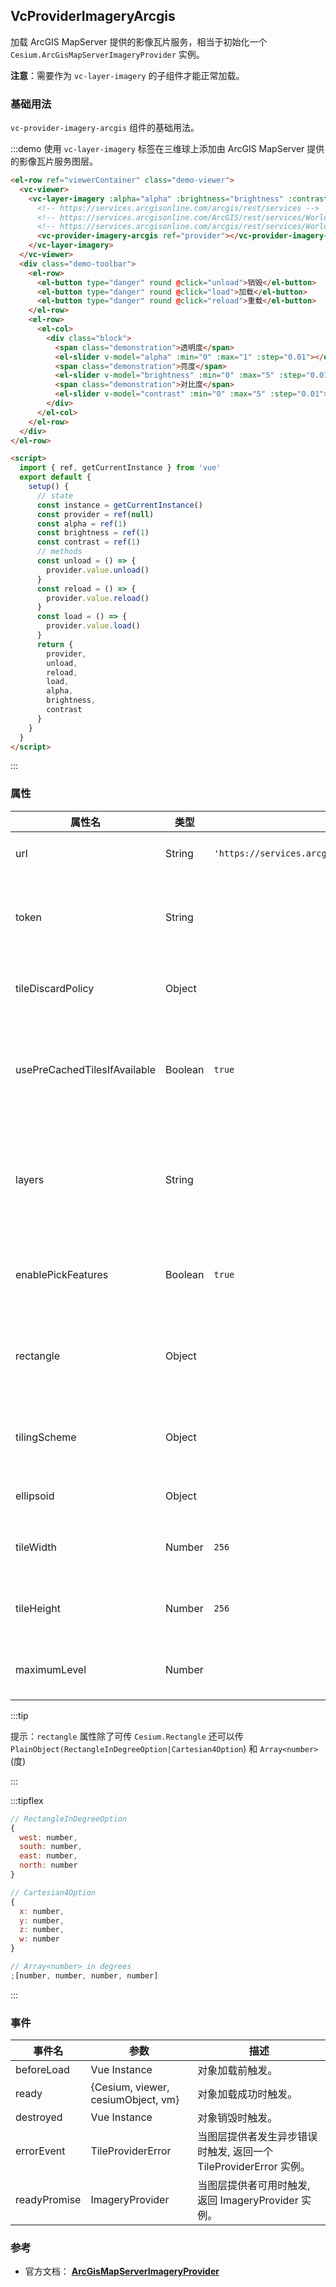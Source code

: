 ## VcProviderImageryArcgis

加载 ArcGIS MapServer 提供的影像瓦片服务，相当于初始化一个 `Cesium.ArcGisMapServerImageryProvider` 实例。

**注意**：需要作为 `vc-layer-imagery` 的子组件才能正常加载。

### 基础用法

`vc-provider-imagery-arcgis` 组件的基础用法。

:::demo 使用 `vc-layer-imagery` 标签在三维球上添加由 ArcGIS MapServer 提供的影像瓦片服务图层。

```html
<el-row ref="viewerContainer" class="demo-viewer">
  <vc-viewer>
    <vc-layer-imagery :alpha="alpha" :brightness="brightness" :contrast="contrast">
      <!-- https://services.arcgisonline.com/arcgis/rest/services -->
      <!-- https://services.arcgisonline.com/ArcGIS/rest/services/World_Imagery/MapServer -->
      <!-- https://services.arcgisonline.com/arcgis/rest/services/World_Street_Map/MapServer -->
      <vc-provider-imagery-arcgis ref="provider"></vc-provider-imagery-arcgis>
    </vc-layer-imagery>
  </vc-viewer>
  <div class="demo-toolbar">
    <el-row>
      <el-button type="danger" round @click="unload">销毁</el-button>
      <el-button type="danger" round @click="load">加载</el-button>
      <el-button type="danger" round @click="reload">重载</el-button>
    </el-row>
    <el-row>
      <el-col>
        <div class="block">
          <span class="demonstration">透明度</span>
          <el-slider v-model="alpha" :min="0" :max="1" :step="0.01"></el-slider>
          <span class="demonstration">亮度</span>
          <el-slider v-model="brightness" :min="0" :max="5" :step="0.01"></el-slider>
          <span class="demonstration">对比度</span>
          <el-slider v-model="contrast" :min="0" :max="5" :step="0.01"></el-slider>
        </div>
      </el-col>
    </el-row>
  </div>
</el-row>

<script>
  import { ref, getCurrentInstance } from 'vue'
  export default {
    setup() {
      // state
      const instance = getCurrentInstance()
      const provider = ref(null)
      const alpha = ref(1)
      const brightness = ref(1)
      const contrast = ref(1)
      // methods
      const unload = () => {
        provider.value.unload()
      }
      const reload = () => {
        provider.value.reload()
      }
      const load = () => {
        provider.value.load()
      }
      return {
        provider,
        unload,
        reload,
        load,
        alpha,
        brightness,
        contrast
      }
    }
  }
</script>
```

:::

### 属性

<!-- prettier-ignore -->
| 属性名 | 类型 | 默认值 | 描述 |
| ---------------------------- | ------- | -------------------- |--|
| url | String | `'https://services.arcgisonline.com/ArcGIS/rest/services/World_Imagery/MapServer'` | `optional` 指定服务地址。 |
| token | String | | `optional` 指定 ArcGIS MapServer 影像服务认证 Token。 |
| tileDiscardPolicy | Object | | `optional` 指定无效瓦片丢弃策略。 |
| usePreCachedTilesIfAvailable | Boolean | `true` | `optional` 如果为 true，则使用服务器的预缓存切片（如果可用）。 |
| layers | String | | `optional` 指定要显示的层，用逗号分开，如果为 undefined 则显示全部。 |
| enablePickFeatures | Boolean | `true` | `optional` 指定是否拾取对象，在 infobox 弹出信息。 |
| rectangle | Object | | `optional` 指定图层的矩形范围，此矩形限制了影像可见范围。 |
| tilingScheme | Object | | `optional` 指定将影像瓦片展开到地球的投影方案。 |
| ellipsoid | Object | | `optional` 指定参考椭球体。 |
| tileWidth | Number | `256` | `optional` 指定每一张瓦片的像素宽度。 |
| tileHeight | Number | `256` | `optional`指定每一张瓦片的像素高度。 |
| maximumLevel | Number | | `optional` 指定瓦片加载的最大层级。 |

:::tip

提示：`rectangle` 属性除了可传 `Cesium.Rectangle` 还可以传 `PlainObject(RectangleInDegreeOption|Cartesian4Option`) 和 `Array<number>` (度)

:::

:::tipflex

```js
// RectangleInDegreeOption
{
  west: number,
  south: number,
  east: number,
  north: number
}
```

```js
// Cartesian4Option
{
  x: number,
  y: number,
  z: number,
  w: number
}
```

```js
// Array<number> in degrees
;[number, number, number, number]
```

:::

### 事件

| 事件名       | 参数                               | 描述                                                              |
| ------------ | ---------------------------------- | ----------------------------------------------------------------- |
| beforeLoad   | Vue Instance                       | 对象加载前触发。                                                  |
| ready        | {Cesium, viewer, cesiumObject, vm} | 对象加载成功时触发。                                              |
| destroyed    | Vue Instance                       | 对象销毁时触发。                                                  |
| errorEvent   | TileProviderError                  | 当图层提供者发生异步错误时触发, 返回一个 TileProviderError 实例。 |
| readyPromise | ImageryProvider                    | 当图层提供者可用时触发, 返回 ImageryProvider 实例。               |

### 参考

- 官方文档： **[ArcGisMapServerImageryProvider](https://cesium.com/docs/cesiumjs-ref-doc/ArcGisMapServerImageryProvider.html)**
